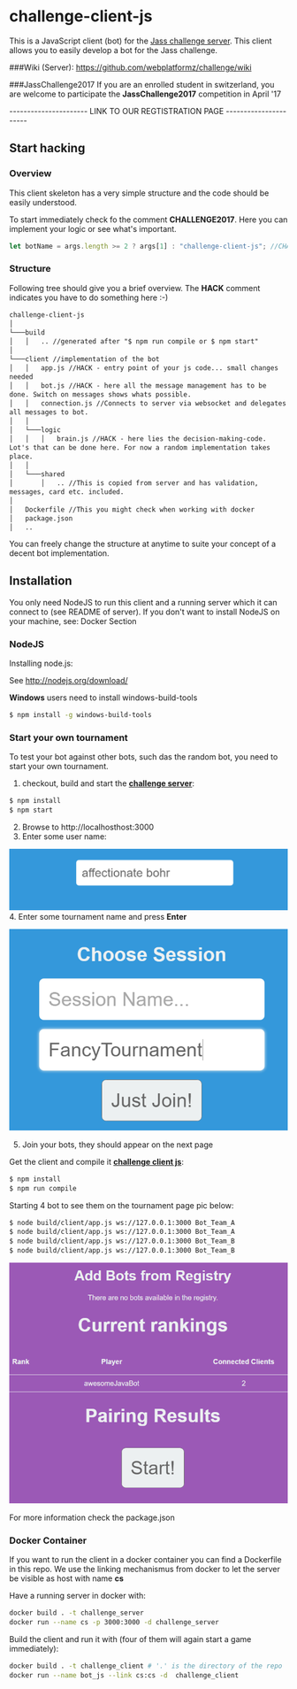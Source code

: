 # challenge-client-js
This is a JavaScript client (bot) for the [Jass challenge server](https://github.com/webplatformz/challenge).
This client allows you to easily develop a bot for the Jass challenge.

###Wiki (Server):
https://github.com/webplatformz/challenge/wiki

###JassChallenge2017
If you are an enrolled student in switzerland, you are welcome to participate the **JassChallenge2017** competition in April '17

---------------------- LINK TO OUR REGTISTRATION PAGE ----------------------



## Start hacking

### Overview
This client skeleton has a very simple structure and the code should be easily understood.

To start immediately check fo the comment **CHALLENGE2017**. Here you can implement your logic or see what's important.
```javascript
let botName = args.length >= 2 ? args[1] : "challenge-client-js"; //CHALLENGE2017: Set name for your bot
```

### Structure
Following tree should give you a brief overview. The **HACK** comment indicates you have to do something here :-)

```
challenge-client-js
│
└───build
│   │   .. //generated after "$ npm run compile or $ npm start"
│
└───client //implementation of the bot
│   │   app.js //HACK - entry point of your js code... small changes needed
│   │   bot.js //HACK - here all the message management has to be done. Switch on messages shows whats possible.
│   │   connection.js //Connects to server via websocket and delegates all messages to bot. 
│   │
│   └───logic
│   │   │   brain.js //HACK - here lies the decision-making-code. Lot's that can be done here. For now a random implementation takes place.
│   │
│   └───shared
│       │   .. //This is copied from server and has validation, messages, card etc. included.
│
│   Dockerfile //This you might check when working with docker
│   package.json
│   .. 
```

You can freely change the structure at anytime to suite your concept of a decent bot implementation.

## Installation

You only need NodeJS to run this client and a running server which it can connect to (see README of server). 
If you don't want to install NodeJS on your machine, see: Docker Section


### NodeJS
Installing node.js: 

See http://nodejs.org/download/

**Windows** users need to install windows-build-tools
```sh
$ npm install -g windows-build-tools
```

### Start your own tournament
To test your bot against other bots, such das the random bot, you need to start your own tournament. 

1. checkout, build and start the [**challenge server**](https://github.com/webplatformz/challenge):
```sh
$ npm install
$ npm start
```
2. Browse to http://localhosthost:3000
3. Enter some user name: 

![Alt text](doc/images/chooseUsername.PNG?raw=true "Choose a user name")
4. Enter some tournament name and press **Enter** 

![Alt text](doc/images/createTournament.PNG?raw=true "Choose a user name")

5. Join your bots, they should appear on the next page

Get the client and compile it [**challenge client js**](https://github.com/webplatformz/challenge-client-js):
```sh
$ npm install
$ npm run compile
```

Starting 4 bot to see them on the tournament page pic below:
```sh
$ node build/client/app.js ws://127.0.0.1:3000 Bot_Team_A
$ node build/client/app.js ws://127.0.0.1:3000 Bot_Team_A
$ node build/client/app.js ws://127.0.0.1:3000 Bot_Team_B
$ node build/client/app.js ws://127.0.0.1:3000 Bot_Team_B
```

![Alt text](doc/images/tournamentPage.PNG?raw=true "Choose a user name")


For more information check the package.json 

### Docker Container
If you want to run the client in a docker container you can find a Dockerfile in this repo.
We use the linking mechanismus from docker to let the server be visible as host with name **cs**

Have a running server in docker with:
```sh
docker build . -t challenge_server
docker run --name cs -p 3000:3000 -d challenge_server
```

Build the client and run it with (four of them will again start a game immediately):
```sh
docker build . -t challenge_client # '.' is the directory of the repo
docker run --name bot_js --link cs:cs -d  challenge_client
```

